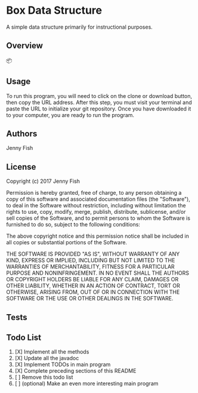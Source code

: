 Box Data Structure
==================

A simple data structure primarily for instructional purposes.

Overview
--------
:package:


Usage
-----
To run this program, you will need to click on the clone or download button, then copy the URL address. After this step, you must visit your terminal and paste the URL to initialize your git repository. Once you have downloaded it to your computer, you are ready to run the program.

Authors
-------
Jenny Fish

License
-------
Copyright (c) 2017 Jenny Fish

Permission is hereby granted, free of charge, to any person obtaining a copy of this software and associated documentation files (the "Software"), to deal in the Software without restriction, including without limitation the rights to use, copy, modify, merge, publish, distribute, sublicense, and/or sell copies of the Software, and to permit persons to whom the Software is furnished to do so, subject to the following conditions:

The above copyright notice and this permission notice shall be included in all copies or substantial portions of the Software.

THE SOFTWARE IS PROVIDED "AS IS", WITHOUT WARRANTY OF ANY KIND, EXPRESS OR IMPLIED, INCLUDING BUT NOT LIMITED TO THE WARRANTIES OF MERCHANTABILITY, FITNESS FOR A PARTICULAR PURPOSE AND NONINFRINGEMENT. IN NO EVENT SHALL THE AUTHORS OR COPYRIGHT HOLDERS BE LIABLE FOR ANY CLAIM, DAMAGES OR OTHER LIABILITY, WHETHER IN AN ACTION OF CONTRACT, TORT OR OTHERWISE, ARISING FROM, OUT OF OR IN CONNECTION WITH THE SOFTWARE OR THE USE OR OTHER DEALINGS IN THE SOFTWARE.

Tests
-----

Todo List
---------
1. [X] Implement all the methods
2. [X] Update all the javadoc
3. [X] Implement TODOs in main program
4. [X] Complete preceding sections of this README
5. [ ] Remove this todo list
6. [ ] (optional) Make an even more interesting main program




